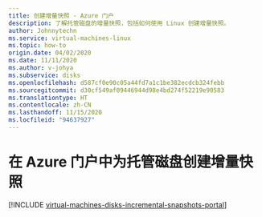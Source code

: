 ```yaml
---
title: 创建增量快照 - Azure 门户
description: 了解托管磁盘的增量快照，包括如何使用 Linux 创建增量快照。
author: Johnnytechn
ms.service: virtual-machines-linux
ms.topic: how-to
origin.date: 04/02/2020
ms.date: 11/11/2020
ms.author: v-johya
ms.subservice: disks
ms.openlocfilehash: d587cf0e90c05a44fd7a1c1be382ecdcb324febb
ms.sourcegitcommit: d30cf549af09446944d98e4bd274f52219e90583
ms.translationtype: HT
ms.contentlocale: zh-CN
ms.lasthandoff: 11/15/2020
ms.locfileid: "94637927"
---
```

<!--Verified successfully by PG team-->
# <a name="creating-an-incremental-snapshot-for-managed-disks-in-the-azure-portal"></a>在 Azure 门户中为托管磁盘创建增量快照
[!INCLUDE [virtual-machines-disks-incremental-snapshots-portal](../../../includes/virtual-machines-disks-incremental-snapshots-portal.md)]

<!-- Update_Description: new article about disks incremental snapshots portal -->
<!--NEW.date: 06/15/2020-->
